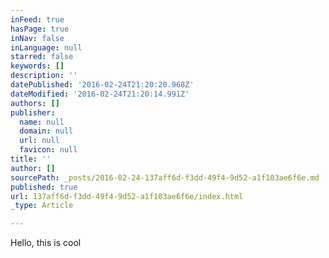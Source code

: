 ```yaml
---
inFeed: true
hasPage: true
inNav: false
inLanguage: null
starred: false
keywords: []
description: ''
datePublished: '2016-02-24T21:20:20.968Z'
dateModified: '2016-02-24T21:20:14.991Z'
authors: []
publisher:
  name: null
  domain: null
  url: null
  favicon: null
title: ''
author: []
sourcePath: _posts/2016-02-24-137aff6d-f3dd-49f4-9d52-a1f103ae6f6e.md
published: true
url: 137aff6d-f3dd-49f4-9d52-a1f103ae6f6e/index.html
_type: Article

---
```

Hello, this is cool
